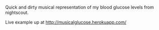 Quick and dirty musical representation of my blood glucose levels from nightscout.

Live example up at http://musicalglucose.herokuapp.com/
